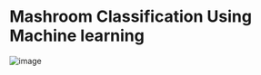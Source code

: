 # Mashroom Classification Using Machine learning

![image](https://github.com/user-attachments/assets/4093e7d6-c2ea-42e4-9b87-f962d089079d)
